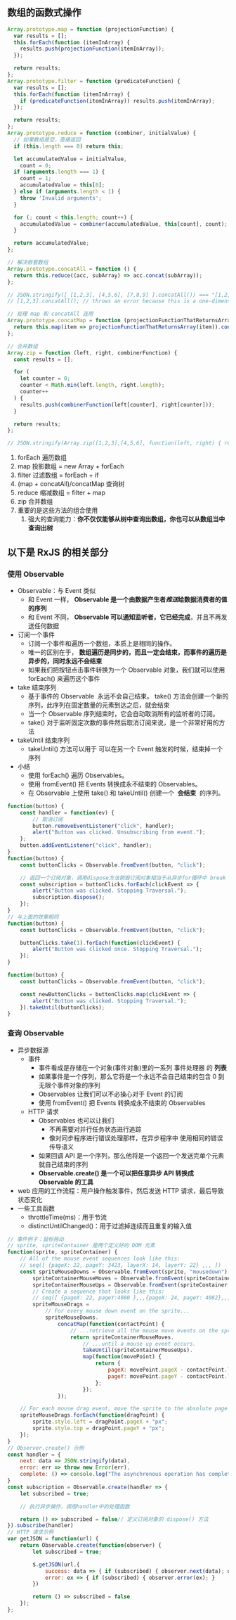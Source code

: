 ## 数组的函数式操作

```js
Array.prototype.map = function (projectionFunction) {
  var results = [];
  this.forEach(function (itemInArray) {
    results.push(projectionFunction(itemInArray));
  });

  return results;
};
Array.prototype.filter = function (predicateFunction) {
  var results = [];
  this.forEach(function (itemInArray) {
    if (predicateFunction(itemInArray)) results.push(itemInArray);
  });

  return results;
};
Array.prototype.reduce = function (combiner, initialValue) {
  // 如果数组是空，直接返回
  if (this.length === 0) return this;

  let accumulatedValue = initialValue,
    count = 0;
  if (arguments.length === 1) {
    count = 1;
    accumulatedValue = this[0];
  } else if (arguments.length < 1) {
    throw 'Invalid arguments';
  }

  for (; count < this.length; count++) {
    accumulatedValue = combiner(accumulatedValue, this[count], count);
  }

  return accumulatedValue;
};

// 解决嵌套数组
Array.prototype.concatAll = function () {
  return this.reduce((acc, subArray) => acc.concat(subArray));
};

// JSON.stringify([ [1,2,3], [4,5,6], [7,8,9] ].concatAll()) === "[1,2,3,4,5,6,7,8,9]"
// [1,2,3].concatAll(); // throws an error because this is a one-dimensional array

// 处理 map 和 concatAll 连用
Array.prototype.concatMap = function (projectionFunctionThatReturnsArray) {
  return this.map(item => projectionFunctionThatReturnsArray(item)).concatAll();
};

// 合并数组
Array.zip = function (left, right, combinerFunction) {
  const results = [];

  for (
    let counter = 0;
    counter < Math.min(left.length, right.length);
    counter++
  ) {
    results.push(combinerFunction(left[counter], right[counter]));
  }

  return results;
};

// JSON.stringify(Array.zip([1,2,3],[4,5,6], function(left, right) { return left + right })) === '[5,7,9]'
```

1. forEach 遍历数组
2. map 投影数组 = new Array + forEach
3. filter 过滤数组 = forEach + if
4. (map + concatAll)/concatMap 查询树
5. reduce 缩减数组 = filter + map
6. zip 合并数组
7. 重要的是这些方法的组合使用
   1. 强大的查询能力：**你不仅仅能够从树中查询出数组，你也可以从数组当中查询出树**

## 以下是 RxJS 的相关部分

### 使用 Observable

- Observable：与 Event 类似
  - 和 Event 一样， **Observable 是一个由数据产生者*推送*给数据消费者的值的序列**
  - 和 Event 不同， **Observable 可以通知监听者，它已经完成**，并且不再发送任何数据
- 订阅一个事件
  - 订阅一个事件和遍历一个数组，本质上是相同的操作。
  - 唯一的区别在于， **数组遍历是同步的，而且一定会结束，而事件的遍历是异步的，同时永远不会结束**
  - 如果我们把按钮点击事件转换为一个 Observable 对象，我们就可以使用 forEach() 来遍历这个事件
- take 结束序列
  - 基于事件的 Observable  永远不会自己结束。 take() 方法会创建一个新的序列，此序列在固定数量的元素到达之后，就会结束
  - 当一个 Observable 序列结束时，它会自动取消所有的监听者的订阅。
  - take() 对于监听固定次数的事件然后取消订阅来说，是一个非常好用的方法
- takeUntil 结束序列
  - takeUntil() 方法可以用于 可以在另一个 Event 触发的时候，结束掉一个序列
- 小结
  - 使用 forEach() 遍历 Observables。
  - 使用 fromEvent() 把 Events 转换成永不结束的 Observables。
  - 在 Observable 上使用 take() 和 takeUntil() 创建一个  **会结束**  的序列。

```js
function(button) {
	const handler = function(ev) {
		// 取消订阅
		button.removeEventListener("click", handler);
		alert("Button was clicked. Unsubscribing from event.");
	};
	button.addEventListener("click", handler);
}
function(button) {
	const buttonClicks = Observable.fromEvent(button, "click");

	// 返回一个订阅对象，调用dispose方法销毁订阅对象相当于从异步for循环中 break 出去
	const subscription = buttonClicks.forEach(clickEvent => {
		alert("Button was clicked. Stopping Traversal.");
		subscription.dispose();
	});
}
// 与上面的效果相同
function(button) {
	const buttonClicks = Observable.fromEvent(button, "click");

	buttonClicks.take(1).forEach(function(clickEvent) {
		alert("Button was clicked once. Stopping Traversal.");
	});
}

function(button) {
	const buttonClicks = Observable.fromEvent(button, "click");

	const newButtonClicks = buttonClicks.map(clickEvent => {
		alert("Button was clicked. Stopping Traversal.");
	}).takeUntil(buttonClicks);
}
```

### 查询 Observable

- 异步数据源
  - 事件
    - 事件看成是存储在一个对象(事件对象)里的一系列 事件处理器 的 **列表**
    - 如果事件是一个序列，那么它将是一个永远不会自己结束的包含 0 到无限个事件对象的序列
    - Observables 让我们可以不必操心对于 Event 的订阅
    - 使用 fromEvent() 把 Events 转换成永不结束的 Observables
  - HTTP 请求
    - Observables 也可以让我们
      - 不再需要对并行任务状态进行追踪
      - 像对同步程序进行错误处理那样，在异步程序中 使用相同的错误传导语义
    - 如果回调 API 是一个序列，那么他将是一个返回一个发送完单个元素就自己结束的序列
    - **Observable.create() 是一个可以把任意异步 API 转换成 Observable 的工具**
- web 应用的工作流程：用户操作触发事件，然后发送 HTTP 请求，最后导致状态变化
- 一些工具函数
  - throttleTime(ms)：用于节流
  - distinctUntilChanged()：用于过滤掉连续而且重复的输入值

```js
// 事件例子：鼠标拖动
// sprite, spriteContainer 是两个定义好的 DOM 元素
function(sprite, spriteContainer) {
	// All of the mouse event sequences look like this:
	// seq([ {pageX: 22, pageY: 3423, layerX: 14, layerY: 22} ,,, ])
	const spriteMouseDowns = Observable.fromEvent(sprite, "mousedown"),
		spriteContainerMouseMoves = Observable.fromEvent(spriteContainer, "mousemove"),
		spriteContainerMouseUps = Observable.fromEvent(spriteContainer, "mouseup"),
		// Create a sequence that looks like this:
		// seq([ {pageX: 22, pageY:4080 },,,{pageX: 24, pageY: 4082},,, ])
		spriteMouseDrags =
			// For every mouse down event on the sprite...
			spriteMouseDowns.
				concatMap(function(contactPoint) {
					// ...retrieve all the mouse move events on the sprite container...
					return spriteContainerMouseMoves.
						// ...until a mouse up event occurs.
						takeUntil(spriteContainerMouseUps).
						map(function(movePoint) {
							return {
								pageX: movePoint.pageX - contactPoint.layerX,
								pageY: movePoint.pageY - contactPoint.layerY
							};
						});
				});

	// For each mouse drag event, move the sprite to the absolute page position.
	spriteMouseDrags.forEach(function(dragPoint) {
		sprite.style.left = dragPoint.pageX + "px";
		sprite.style.top = dragPoint.pageY + "px";
	});
}
// Observer.create() 示例
const handler = {
	next: data => JSON.stringify(data),
	error: err => throw new Error(err),
	complete: () => console.log("The asynchronous operation has completed.")
}
const subscription = Observable.create(handler => {
	let subscribed = true;

	// 执行异步操作，调用handler中的处理函数

	return () => subscribed = false// 定义订阅对象的 dispose() 方法
}).subscribe(handler)
// HTTP 请求示例
var getJSON = function(url) {
	return Observable.create(function(observer) {
		let subscribed = true;

		$.getJSON(url,{
			success: data => { if (subscribed) { observer.next(data); observer.complete(); } },
			error: ex => { if (subscribed) { observer.error(ex); }
		})

		return () => subscribed = false
	});
};
```
